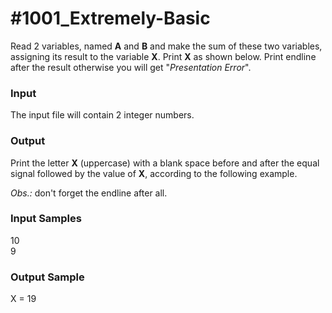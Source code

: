 # #1001_Extremely-Basic

Read 2 variables, named **A** and **B** and make the sum of these two variables, assigning its result to the variable **X**. Print **X** as shown below. Print endline after the result otherwise you will get "_Presentation Error_".

### Input

The input file will contain 2 integer numbers.

### Output

Print the letter **X** (uppercase) with a blank space before and after the equal signal followed by the value of **X**, according to the following example.

_Obs.:_ don't forget the endline after all.

### Input Samples

10  
9

### Output Sample

X = 19
